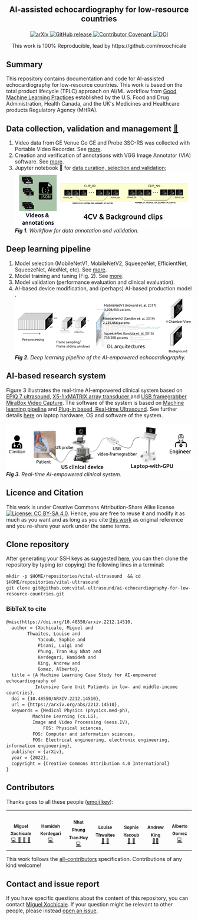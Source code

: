 <h2 align="center">
	<p>
	AI-assisted echocardiography for low-resource countries  
	</p>
</h2>

<p align="center">	
	<a href="https://arxiv.org/abs/2212.14510">
        <img alt="arXiv" src="https://img.shields.io/badge/article-arXiv-orange.svg">
	</a>
	<a href="https://github.com/vital-ultrasound/ai-echocardiography-for-low-resource-countries/releases">
        <img alt="GitHub release" src="https://img.shields.io/github/release/repo/repo.svg">
	</a>
	<a href="https://github.com/vital-ultrasound/ai-echocardiography-for-low-resource-countries/blob/main/CODE_OF_CONDUCT.md">
        <img alt="Contributor Covenant" src="https://img.shields.io/badge/Contributor%20Covenant-v2.0%20adopted-ff69b4.svg">
	</a>
	<a href="https://zenodo.org/badge/latestdoi/ADDLINK">
	<img src="https://zenodo.org/badge/155220641.svg" alt="DOI">
	</a>
</p>

<p align="center">
This work is 100% Reproducible, lead by https://github.com/mxochicale 
</p>

## Summary 
This repository contains documentation and code for AI-assisted echocardiography for low-resource countries.
This work is based on the total product lifecycle (TPLC) approach on AI/ML workflow from [Good Machine Learning Practices](scripts/learning-pipeline) established by the U.S. Food and Drug Administration, Health Canada, and the UK's Medicines and Healthcare products Regulatory Agency (MHRA).

## Data collection, validation and management [:open_file_folder:](data/)
1. Video data from GE Venue Go GE and Probe 3SC-RS was collected  with Portable Video Recorder. See [more](data/rawdata).
2. Creation and verification of annotations with VGG Image Annotator (VIA) software. See [more](data/labelling).
3. Jupyter notebook :notebook: for [data curation, selection and validation](scripts/curation-selection-validation); 
![fig](docs/figures/data-workflow.png)     
_**Fig 1.** Workflow for data annotation and validation._

## Deep learning pipeline
1. Model selection (MobileNetV1, MobileNetV2, SqueezeNet, EfficientNet, SqueezeNet, AlexNet, etc). See [more](source/models/architectures.py).
2. Model training and tuning (Fig. 2). See [more](scripts/learning-pipeline).
3. Model validation (performance evaluation and clinical evaluation). 
4. AI-based device modification, and (perhaps) AI-based production model . 
![fig](docs/figures/DL-pipeline.png)     
_**Fig 2.** Deep learning pipeline of the AI-empowered echocardiography._

## AI-based research system
Figure 3 illustrates the real-time AI-empowered clinical system based on [EPIQ 7 ultrasound](https://www.usa.philips.com/healthcare/product/HC795200C/epiq-7-ultrasound-system-for-cardiology), [X5-1 xMATRIX array transducer ](https://www.philips.co.uk/healthcare/product/HC989605400801/x5-1) and [USB framegrabber MiraBox Video Capture](https://miraboxbuy.com/collections/new-arrivals/products/hsv3211-video-capture-card).
The software of the system is based on [Machine learning pipeline](scripts/learning-pipeline) and [Plug-in based, Real-time Ultrasound](source/PRETUS_Plugins). 
See further details [here](docs) on laptop hardware, OS and software of the system.

![fig](docs/figures/rt-ai-system.png)    
_**Fig 3.** Real-time AI-empowered clinical system._  


## Licence and Citation 
This work is under Creative Commons Attribution-Share Alike license [![License: CC BY-SA 4.0](https://licensebuttons.net/l/by-sa/4.0/80x15.png)](https://creativecommons.org/licenses/by-sa/4.0/). 
Hence, you are free to reuse it and modify it as much as you want and as long as you cite [this work](https://github.com/budai4medtech/miua2022) as original reference and you re-share your work under the same terms.

## Clone repository
After generating your SSH keys as suggested [here](https://docs.github.com/en/authentication/connecting-to-github-with-ssh/generating-a-new-ssh-key-and-adding-it-to-the-ssh-agent), you can then clone the repository by typing (or copying) the following lines in a terminal:
```
mkdir -p $HOME/repositories/vital-ultrasound  && cd $HOME/repositories/vital-ultrasound
git clone git@github.com:vital-ultrasound/ai-echocardiography-for-low-resource-countries.git
```

### BibTeX to cite
```
@misc{https://doi.org/10.48550/arxiv.2212.14510,
  author = {Xochicale, Miguel and 
	    Thwaites, Louise and 
            Yacoub, Sophie and 
            Pisani, Luigi and 
            Phung, Tran Huy Nhat and 
            Kerdegari, Hamideh and 
            King, Andrew and 
            Gomez, Alberto}, 
  title = {A Machine Learning Case Study for AI-empowered echocardiography of 
           Intensive Care Unit Patients in low- and middle-income countries},
  doi = {10.48550/ARXIV.2212.14510},
  url = {https://arxiv.org/abs/2212.14510},
  keywords = {Medical Physics (physics.med-ph), 
	      Machine Learning (cs.LG), 
	      Image and Video Processing (eess.IV), 
              FOS: Physical sciences, 
	      FOS: Computer and information sciences, 
	      FOS: Electrical engineering, electronic engineering, information engineering},
  publisher = {arXiv},
  year = {2022},
  copyright = {Creative Commons Attribution 4.0 International}
}
```

## Contributors
Thanks goes to all these people ([emoji key](https://allcontributors.org/docs/en/emoji-key)):  
<!-- ALL-CONTRIBUTORS-LIST:START - Do not remove or modify this section -->
<!-- prettier-ignore-start -->
<!-- markdownlint-disable -->

<table>
  <tr>
    <td align="center"><a href="https://github.com/mxochicale"><img src="https://avatars1.githubusercontent.com/u/11370681?v=4?s=100" width="100px;" alt=""/><br /><sub><b>Miguel Xochicale</b></sub>           </a><br /><a href="https://github.com/vital-ultrasound/echocardiography/commits?author=mxochicale" title="Code">💻 🔬 🤔 </a> <a href="https://github.com/fepegar/torchio/commits?author=mxochicale" title="Documentation">📖</a></td>
    <td align="center"><a href="https://github.com/hamidehkerdegari"><img src="https://avatars1.githubusercontent.com/u/30697849?v=4?s=100" width="100px;" alt=""/><br /><sub><b>Hamideh Kerdegari </b></sub>   </a><br /><a href="https://github.com/vital-ultrasound/echocardiography/commits?author=hamidehkerdegari" title="Code">💻</a> </td>
    <td align="center"><a href="https://github.com/huynhatd13"><img src="https://avatars1.githubusercontent.com/u/33121364?v=4?s=100" width="100px;" alt=""/><br /><sub><b>Nhat Phung Tran Huy</b></sub>        </a><br /><a href="https://github.com/vital-ultrasound/echocardiography/commits?author=huynhatd13" title="Code">💻</a></td>
    <td align="center"><a href="https://github.com/"><img src="https://avatars1.githubusercontent.com/u/23114020?v=4?s=100" width="100px;" alt=""/><br /><sub><b>Louise Thwaites</b></sub>        </a><br /><a href="https://github.com/vital-ultrasound/echocardiography/commits?author=" title="Research">  🔬 🤔  </a></td>
    <td align="center"><a href="https://github.com/"><img src="https://avatars1.githubusercontent.com/u/23114020?v=4?s=100" width="100px;" alt=""/><br /><sub><b>Sophie Yacoub</b></sub>        </a><br /><a href="https://github.com/vital-ultrasound/echocardiography/commits?author=" title="Research">  🔬 🤔  </a></td>
    <td align="center"><a href="https://github.com/atoandy"><img src="https://avatars1.githubusercontent.com/u/38954988?v=4?s=100" width="100px;" alt=""/><br /><sub><b>Andrew King</b></sub>        </a><br /><a href="https://github.com/vital-ultrasound/nnUNet-for-PRETUS/commits?author=atoandy" title="Research">  🔬🤔  </a></td>
    <td align="center"><a href="https://github.com/gomezalberto"><img src="https://avatars1.githubusercontent.com/u/1684834?v=4?s=100" width="100px;" alt=""/><br /><sub><b>Alberto Gomez</b></sub>             </a><br /><a href="https://github.com/vital-ultrasound/echocardiography/commits?author=gomezalberto" title="Code">💻</a></td>
  </tr>
</table>
<!-- markdownlint-restore -->
<!-- prettier-ignore-end -->

<!-- ALL-CONTRIBUTORS-LIST:END -->

This work follows the [all-contributors](https://github.com/all-contributors/all-contributors) specification. 
Contributions of any kind welcome!

## Contact and issue report
If you have specific questions about the content of this repository, you can contact [Miguel Xochicale](https://github.com/mxochicale). 
If your question might be relevant to other people, please instead [open an issue](https://github.com/vital-ultrasound/ai-assisted-echocardiography-for-low-resource-countries/issues).  
